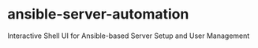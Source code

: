 # ansible-server-automation
Interactive Shell UI for Ansible-based Server Setup and User Management
